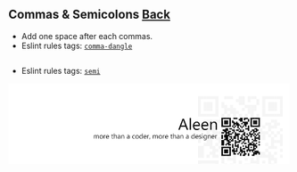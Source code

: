 ## Commas & Semicolons [**Back**](./../README.md)

- Add one space after each commas.
- Eslint rules tags: [`comma-dangle`](http://eslint.org/docs/rules/comma-dangle.html)

```js

```

- Eslint rules tags: [`semi`](http://eslint.org/docs/rules/semi.html)

<a href="http://aleen42.github.io/" target="_blank" ><img src="./../pic/tail.gif"></a>